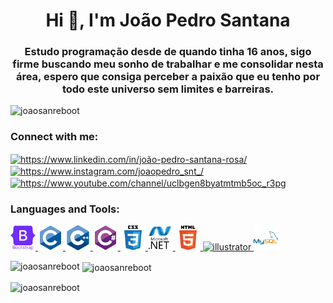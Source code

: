 <h1 align="center">Hi 👋, I'm João Pedro Santana</h1>
<h3 align="center">Estudo programação desde de quando tinha 16 anos, sigo firme buscando meu sonho de trabalhar e me consolidar nesta área, espero que consiga perceber a paixão que eu tenho por todo este universo sem limites e barreiras.</h3>

<p align="left"> <img src="https://komarev.com/ghpvc/?username=joaosanreboot&label=Profile%20views&color=0e75b6&style=flat" alt="joaosanreboot" /> </p>

<h3 align="left">Connect with me:</h3>
<p align="left">
<a href="https://linkedin.com/in/https://www.linkedin.com/in/joão-pedro-santana-rosa/" target="blank"><img align="center" src="https://raw.githubusercontent.com/rahuldkjain/github-profile-readme-generator/master/src/images/icons/Social/linked-in-alt.svg" alt="https://www.linkedin.com/in/joão-pedro-santana-rosa/" height="30" width="40" /></a>
<a href="https://instagram.com/https://www.instagram.com/joaopedro_snt_/" target="blank"><img align="center" src="https://raw.githubusercontent.com/rahuldkjain/github-profile-readme-generator/master/src/images/icons/Social/instagram.svg" alt="https://www.instagram.com/joaopedro_snt_/" height="30" width="40" /></a>
<a href="https://www.youtube.com/c/https://www.youtube.com/channel/uclbgen8byatmtmb5oc_r3pg" target="blank"><img align="center" src="https://raw.githubusercontent.com/rahuldkjain/github-profile-readme-generator/master/src/images/icons/Social/youtube.svg" alt="https://www.youtube.com/channel/uclbgen8byatmtmb5oc_r3pg" height="30" width="40" /></a>
</p>

<h3 align="left">Languages and Tools:</h3>
<p align="left"> <a href="https://getbootstrap.com" target="_blank" rel="noreferrer"> <img src="https://raw.githubusercontent.com/devicons/devicon/master/icons/bootstrap/bootstrap-plain-wordmark.svg" alt="bootstrap" width="40" height="40"/> </a> <a href="https://www.cprogramming.com/" target="_blank" rel="noreferrer"> <img src="https://raw.githubusercontent.com/devicons/devicon/master/icons/c/c-original.svg" alt="c" width="40" height="40"/> </a> <a href="https://www.w3schools.com/cpp/" target="_blank" rel="noreferrer"> <img src="https://raw.githubusercontent.com/devicons/devicon/master/icons/cplusplus/cplusplus-original.svg" alt="cplusplus" width="40" height="40"/> </a> <a href="https://www.w3schools.com/cs/" target="_blank" rel="noreferrer"> <img src="https://raw.githubusercontent.com/devicons/devicon/master/icons/csharp/csharp-original.svg" alt="csharp" width="40" height="40"/> </a> <a href="https://www.w3schools.com/css/" target="_blank" rel="noreferrer"> <img src="https://raw.githubusercontent.com/devicons/devicon/master/icons/css3/css3-original-wordmark.svg" alt="css3" width="40" height="40"/> </a> <a href="https://dotnet.microsoft.com/" target="_blank" rel="noreferrer"> <img src="https://raw.githubusercontent.com/devicons/devicon/master/icons/dot-net/dot-net-original-wordmark.svg" alt="dotnet" width="40" height="40"/> </a> <a href="https://www.w3.org/html/" target="_blank" rel="noreferrer"> <img src="https://raw.githubusercontent.com/devicons/devicon/master/icons/html5/html5-original-wordmark.svg" alt="html5" width="40" height="40"/> </a> <a href="https://www.adobe.com/in/products/illustrator.html" target="_blank" rel="noreferrer"> <img src="https://www.vectorlogo.zone/logos/adobe_illustrator/adobe_illustrator-icon.svg" alt="illustrator" width="40" height="40"/> </a> <a href="https://www.mysql.com/" target="_blank" rel="noreferrer"> <img src="https://raw.githubusercontent.com/devicons/devicon/master/icons/mysql/mysql-original-wordmark.svg" alt="mysql" width="40" height="40"/> </a> </p>

<p><img align="left" src="https://github-readme-stats.vercel.app/api/top-langs?username=joaosanreboot&show_icons=true&locale=en&layout=compact" alt="joaosanreboot" /></p>

<p>&nbsp;<img align="center" src="https://github-readme-stats.vercel.app/api?username=joaosanreboot&show_icons=true&locale=en" alt="joaosanreboot" /></p>

<p><img align="center" src="https://github-readme-streak-stats.herokuapp.com/?user=joaosanreboot&" alt="joaosanreboot" /></p>
